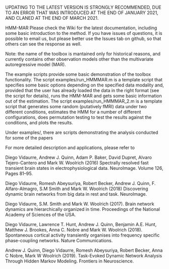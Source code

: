 UPDATING TO THE LATEST VERSION IS STRONGLY RECOMMENDED, DUE TO AN ERROR THAT WAS INTRODUCED AT THE END OF JANUARY 2021, AND CLANED AT THE END OF MARCH 2021.

HMM-MAR
Please check the Wiki for the latest documentation, including some basic introduction to the method. If you have issues of questions, it is possible to email us, but please better use the Issues tab on github, so that others can see the response as well.

Note: the name of the toolbox is mantained only for historical reasons, and currently contains other observation models other than the multivariate autoregressive model (MAR).

The example scripts provide some basic demonstration of the toolbox functionality. The script examples/run_HMMMAR.m is a template script that specifies some basic options depending on the specified data modality and, provided that the user has already loaded the data in the right format (see the script for details), runs the HMM-MAR and gets some basic information out of the estimation. The script examples/run_HMMMAR_2.m is a template script that generates some random (putatively fMRI) data under two different conditions, estimates the HMM for a number of different configurations, does permutation testing to test the results against the conditions, and plots the results.

Under examples/, there are scripts demonstrating the analysis conducted for some of the papers

For more detailed description and applications, please refer to

Diego Vidaurre, Andrew J. Quinn, Adam P. Baker, David Dupret, Alvaro Tejero-Cantero and Mark W. Woolrich (2016) Spectrally resolved fast transient brain states in electrophysiological data. NeuroImage. Volume 126, Pages 81–95.

Diego Vidaurre, Romesh Abeysuriya, Robert Becker, Andrew J. Quinn, F. Alfaro-Almagro, S.M Smith and Mark W. Woolrich (2018) Discovering dynamic brain networks from big data in rest and task. NeuroImage.

Diego Vidaurre, S.M. Smith and Mark W. Woolrich (2017). Brain network dynamics are hierarchically organized in time. Proceedings of the National Academy of Sciences of the USA.

Diego Vidaurre, Lawrence T. Hunt, Andrew J. Quinn, Benjamin A.E. Hunt, Matthew J. Brookes, Anna C. Nobre and Mark W. Woolrich (2018). Spontaneous cortical activity transiently organises into frequency specific phase-coupling networks. Nature Communications.

Andrew J. Quinn, Diego Vidaurre, Romesh Abeysuriya, Robert Becker, Anna C Nobre, Mark W Woolrich (2019). Task-Evoked Dynamic Network Analysis Through Hidden Markov Modeling. Frontiers in Neuroscience.
